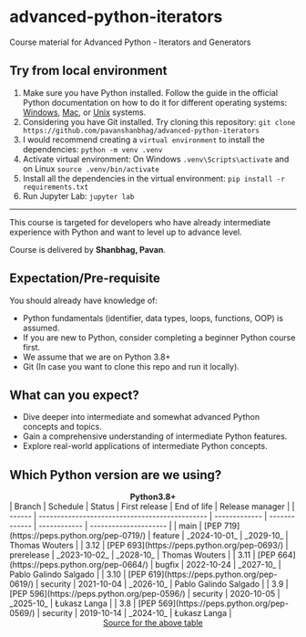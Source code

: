 # advanced-python-iterators
Course material for Advanced Python - Iterators and Generators


## Try from local environment

1. Make sure you have Python installed. Follow the guide in the official Python documentation on how to do it for different operating systems: [Windows](https://docs.python.org/3/using/windows.html#installation-steps), [Mac](https://docs.python.org/3/using/mac.html#getting-and-installing-macpython), or [Unix](https://docs.python.org/3/using/unix.html#getting-and-installing-the-latest-version-of-python) systems. 
2. Considering you have Git installed. Try cloning this repository: `git clone https://github.com/pavanshanbhag/advanced-python-iterators`
3. I would recommend creating a `virtual environment` to install the dependencies: `python -m venv .venv`
4. Activate virtual environment: On Windows `.venv\Scripts\activate` and on Linux `source .venv/bin/activate`
5. Install all the dependencies in the virtual environment: `pip install -r requirements.txt`
6. Run Jupyter Lab: `jupyter lab`

---
This course is targeted for developers who have already intermediate experience with Python and want to level up to advance level.

Course is delivered by **Shanbhag, Pavan**.

## Expectation/Pre-requisite

You should already have knowledge of:
- Python fundamentals (identifier, data types, loops, functions, OOP) is assumed.
- If you are new to Python, consider completing a beginner Python course first.
- We assume that we are on Python 3.8+
- Git (In case you want to clone this repo and run it locally).

## What can you expect?

- Dive deeper into intermediate and somewhat advanced Python concepts and topics.
- Gain a comprehensive understanding of intermediate Python features.
- Explore real-world applications of intermediate Python concepts.


## Which Python version are we using?
<div style="text-align: center"><strong>Python3.8+</strong></div>
| Branch | Schedule                                       | Status        | First release | End of life  | Release manager       |
| ------ | ---------------------------------------------- | ------------- | ------------- | ------------ | --------------------- |
| main   | [PEP 719](https://peps.python.org/pep-0719/)   | feature       | _2024-10-01_  | _2029-10_    | Thomas Wouters        |
| 3.12   | [PEP 693](https://peps.python.org/pep-0693/)   | prerelease    | _2023-10-02_  | _2028-10_    | Thomas Wouters        |
| 3.11   | [PEP 664](https://peps.python.org/pep-0664/)   | bugfix        | 2022-10-24    | _2027-10_    | Pablo Galindo Salgado |
| 3.10   | [PEP 619](https://peps.python.org/pep-0619/)   | security      | 2021-10-04    | _2026-10_    | Pablo Galindo Salgado |
| 3.9    | [PEP 596](https://peps.python.org/pep-0596/)   | security      | 2020-10-05    | _2025-10_    | Łukasz Langa          |
| 3.8    | [PEP 569](https://peps.python.org/pep-0569/)   | security      | 2019-10-14    | _2024-10_    | Łukasz Langa          |

<div style="text-align: center"><a href="https://devguide.python.org/versions/">Source for the above table</a></div>